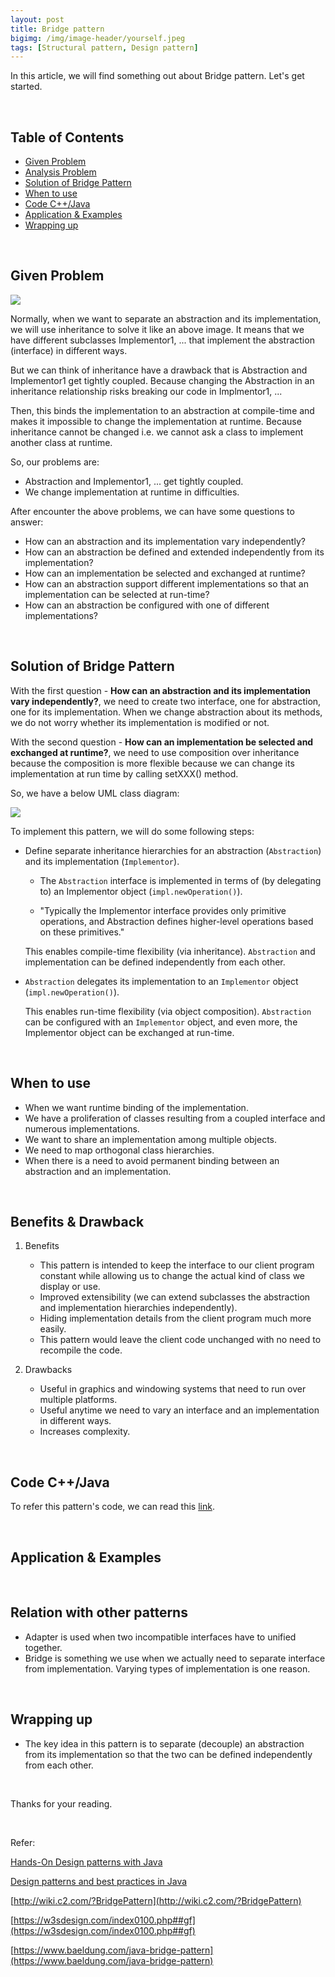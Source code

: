 ```yaml
---
layout: post
title: Bridge pattern
bigimg: /img/image-header/yourself.jpeg
tags: [Structural pattern, Design pattern]
---
```


In this article, we will find something out about Bridge pattern. Let's get started.

<br>

## Table of Contents
- [Given Problem](#given-problem)
- [Analysis Problem](#analysis-problem)
- [Solution of Bridge Pattern](#solution-of-bridge-pattern)
- [When to use](#when-to-use)
- [Code C++/Java](#code-C++/Java)
- [Application & Examples](#application-&-examples)
- [Wrapping up](#wrapping-up)

<br>

## Given Problem

![](../img/design-pattern/bridge-pattern/problem-bridge-pattern.png)

Normally, when we want to separate an abstraction and its implementation, we will use inheritance to solve it like an above image. It means that we have different subclasses Implementor1, ... that implement the abstraction (interface) in different ways.

But we can think of inheritance have a drawback that is Abstraction and Implementor1 get tightly coupled. Because changing the Abstraction in an inheritance relationship risks breaking our code in Implmentor1, ...

Then, this binds the implementation to an abstraction at compile-time and makes it impossible to change the implementation at runtime. Because inheritance cannot be changed i.e. we cannot ask a class to implement another class at runtime.

So, our problems are:
- Abstraction and Implementor1, ... get tightly coupled.
- We change implementation at runtime in difficulties.

After encounter the above problems, we can have some questions to answer:
- How can an abstraction and its implementation vary independently?
- How can an abstraction be defined and extended independently from its implementation?
- How can an implementation be selected and exchanged at runtime?
- How can an abstraction support different implementations so that an implementation can be selected at run-time?
- How can an abstraction be configured with one of different implementations?

<br>

## Solution of Bridge Pattern

With the first question - **How can an abstraction and its implementation vary independently?**, we need to create two interface, one for abstraction, one for its implementation. When we change abstraction about its methods, we do not worry whether its implementation is modified or not.

With the second question - **How can an implementation be selected and exchanged at runtime?**, we need to use composition over inheritance because the composition is more flexible because we can change its implementation at run time by calling setXXX() method.

So, we have a below UML class diagram:

![](../img/design-pattern/bridge-pattern/bridge-pattern.png)

To implement this pattern, we will do some following steps:
- Define separate inheritance hierarchies for an abstraction (```Abstraction```)
and its implementation (```Implementor```).

    - The ```Abstraction``` interface is implemented in terms of (by delegating to) an Implementor object (```impl.newOperation()```).

    - "Typically the Implementor interface provides only primitive operations, and Abstraction defines higher-level operations based on these primitives."

    This enables compile-time flexibility (via inheritance). ```Abstraction``` and implementation can be defined independently from each other.

- ```Abstraction``` delegates its implementation to an ```Implementor``` object
(```impl.newOperation()```).

    This enables run-time flexibility (via object composition). ```Abstraction``` can be configured with an ```Implementor``` object, and even more, the Implementor object can be exchanged at run-time.

<br>

## When to use
- When we want runtime binding of the implementation.
- We have a proliferation of classes resulting from a coupled interface and numerous implementations.
- We want to share an implementation among multiple objects.
- We need to map orthogonal class hierarchies.
- When there is a need to avoid permanent binding between an abstraction and an implementation.

<br>

## Benefits & Drawback
1. Benefits

    - This pattern is intended to keep the interface to our client program constant while allowing us to change the actual kind of class we display or use.
    - Improved extensibility (we can extend subclasses the abstraction and implementation hierarchies independently).
    - Hiding implementation details from the client program much more easily.
    - This pattern would leave the client code unchanged with no need to recompile the code.

2. Drawbacks

    - Useful in graphics and windowing systems that need to run over multiple platforms.
    - Useful anytime we need to vary an interface and an implementation in different ways.
    - Increases complexity.

<br>

## Code C++/Java

To refer this pattern's code, we can read this [link](https://github.com/DucManhPhan/Design-Pattern/tree/master/Structural-Pattern/Bridge-pattern/src/Java).

<br>

## Application & Examples





<br>

## Relation with other patterns
- Adapter is used when two incompatible interfaces have to unified together.
- Bridge is something we use when we actually need to separate interface from implementation. Varying types of implementation is one reason.


<br>

## Wrapping up
- The key idea in this pattern is to separate (decouple) an abstraction from its implementation so that the two can be defined independently from each other.



<br>

Thanks for your reading.

<br>

Refer:

[Hands-On Design patterns with Java]()

[Design patterns and best practices in Java]()

[http://wiki.c2.com/?BridgePattern](http://wiki.c2.com/?BridgePattern)

[https://w3sdesign.com/index0100.php##gf](https://w3sdesign.com/index0100.php##gf)

[https://www.baeldung.com/java-bridge-pattern](https://www.baeldung.com/java-bridge-pattern)